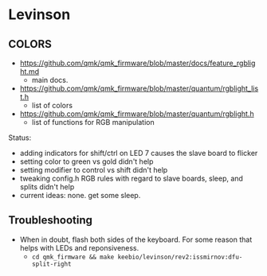 # Levinson


## COLORS

- https://github.com/qmk/qmk_firmware/blob/master/docs/feature_rgblight.md
  - main docs.
- https://github.com/qmk/qmk_firmware/blob/master/quantum/rgblight_list.h
  - list of colors
- https://github.com/qmk/qmk_firmware/blob/master/quantum/rgblight.h
  - list of functions for RGB manipulation

Status:
 - adding indicators for shift/ctrl on LED 7 causes the slave board to flicker
 - setting color to green vs gold didn't help
 - setting modifier to control vs shift didn't help
 - tweaking config.h RGB rules with regard to slave boards, sleep, and splits didn't help
 - current ideas: none. get some sleep.

## Troubleshooting

- When in doubt, flash both sides of the keyboard. For some reason that helps with LEDs and reponsiveness.
    - `cd qmk_firmware && make keebio/levinson/rev2:issmirnov:dfu-split-right`
